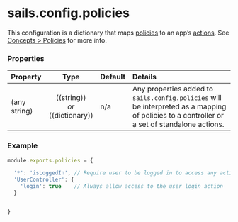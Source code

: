 # sails.config.policies
<!--
> FUTURE:
>
> Merge most of the contents of this file into the main reference section on policies.
> Include a simple config reference table (with only one row with property: `*`) explaining how
> this particular config module is read.  But don't worry about trying to explain what policies are here-- instead, link to the full docs on the subject (again, to reduce duplicate content and make this all more maintainable)
-->

This configuration is a dictionary that maps [policies](http://sailsjs.com/documentation/concepts/policies) to an app&rsquo;s [actions](http://sailsjs.com/documentation/concepts/actions-and-controllers).  See [Concepts > Policies](http://sailsjs.com/documentation/concepts/policies#?using-policies-with-blueprint-actions) for more info.

### Properties

| Property    | Type       | Default  | Details |
|:-----------|:----------:|:----------|:--------|
| (any string)  | ((string))<br/>_or_<br/>((dictionary)) | n/a | Any properties added to `sails.config.policies` will be interpreted as a mapping of policies to a controller or a set of standalone actions.

### Example

```js
module.exports.policies = {

  '*': 'isLoggedIn', // Require user to be logged in to access any action not otherwise mapped in this config
  'UserController': {
    'login': true    // Always allow access to the user login action
  }


}
```

<docmeta name="displayName" value="sails.config.policies">
<docmeta name="pageType" value="property">
